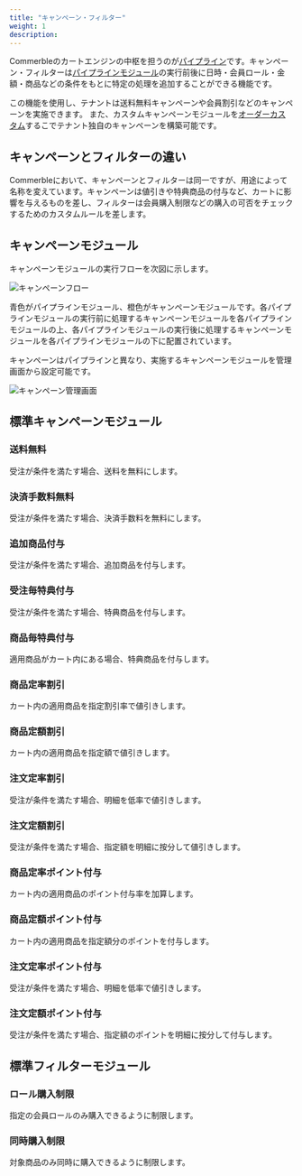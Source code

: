 ```yaml
---
title: "キャンペーン・フィルター"
weight: 1
description: 
---
```


Commerbleのカートエンジンの中枢を担うのが[パイプライン]です。キャンペーン・フィルターは[パイプラインモジュール]の実行前後に日時・会員ロール・金額・商品などの条件をもとに特定の処理を追加することができる機能です。

この機能を使用し、テナントは送料無料キャンペーンや会員割引などのキャンペーンを実施できます。 また、カスタムキャンペーンモジュールを[オーダーカスタム]するこでテナント独自のキャンペーンを構築可能です。

## キャンペーンとフィルターの違い
Commerbleにおいて、キャンペーンとフィルターは同一ですが、用途によって名称を変えています。キャンペーンは値引きや特典商品の付与など、カートに影響を与えるものを差し、フィルターは会員購入制限などの購入の可否をチェックするためのカスタムルールを差します。

## キャンペーンモジュール

キャンペーンモジュールの実行フローを次図に示します。

![キャンペーンフロー](campaign_flow.png)

青色がパイプラインモジュール、橙色がキャンペーンモジュールです。各パイプラインモジュールの実行前に処理するキャンペーンモジュールを各パイプラインモジュールの上、各パイプラインモジュールの実行後に処理するキャンペーンモジュールを各パイプラインモジュールの下に配置されています。

キャンペーンはパイプラインと異なり、実施するキャンペーンモジュールを管理画面から設定可能です。

![キャンペーン管理画面](campaign_admin.jpg)

## 標準キャンペーンモジュール

### 送料無料
受注が条件を満たす場合、送料を無料にします。

### 決済手数料無料
受注が条件を満たす場合、決済手数料を無料にします。

### 追加商品付与
受注が条件を満たす場合、追加商品を付与します。

### 受注毎特典付与
受注が条件を満たす場合、特典商品を付与します。

### 商品毎特典付与
適用商品がカート内にある場合、特典商品を付与します。

### 商品定率割引
カート内の適用商品を指定割引率で値引きします。

### 商品定額割引
カート内の適用商品を指定額で値引きします。

### 注文定率割引
受注が条件を満たす場合、明細を低率で値引きします。

### 注文定額割引
受注が条件を満たす場合、指定額を明細に按分して値引きします。

### 商品定率ポイント付与
カート内の適用商品のポイント付与率を加算します。

### 商品定額ポイント付与
カート内の適用商品を指定額分のポイントを付与します。

### 注文定率ポイント付与
受注が条件を満たす場合、明細を低率で値引きします。

### 注文定額ポイント付与
受注が条件を満たす場合、指定額のポイントを明細に按分して付与します。

## 標準フィルターモジュール
### ロール購入制限
指定の会員ロールのみ購入できるように制限します。

### 同時購入制限
対象商品のみ同時に購入できるように制限します。

[パイプライン]: ../pipeline/ "パイプライン"
[パイプラインモジュール]: ../pipeline/#パイプラインモジュール "パイプラインモジュール"
[オーダーカスタム]: ../../features/customization/#オーダーカスタム "オーダーカスタム"